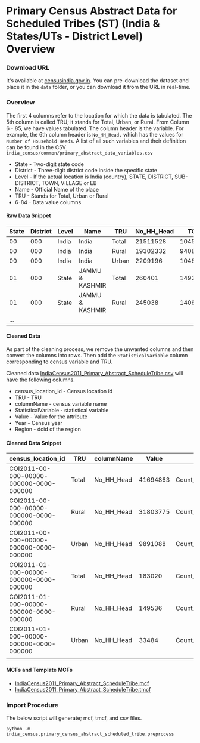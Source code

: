 # Primary Census Abstract Data for Scheduled Tribes (ST) (India & States/UTs - District Level) Overview


### Download URL
It's available at [censusindia.gov.in](http://censusindia.gov.in/2011census/SC-ST/pca_state_distt_st.xls). You can pre-download the dataset and place it in the `data` folder, or you can download it from the URL in real-time. 

### Overview
The first 4 columns refer to the location for which the data is tabulated. The 5th column is called TRU; it stands for Total, Urban, or Rural. From Column 6 - 85, we have values tabulated. The column header is the variable. For example, the 6th column header is `No_HH_Head,` which has the values for `Number of Household Heads`. A list of all such variables and their definition can be found in the CSV  `india_census/common/primary_abstract_data_variables.csv`

 - State - Two-digit state code
 - District - Three-digit district code inside the specific state
 - Level - If the actual location is India (country), STATE, DISTRICT, SUB-DISTRICT, TOWN, VILLAGE or EB
 - Name - Official Name of the place
 - TRU - Stands for Total, Urban or Rural
 - 6-84 - Data value columns 

 #### Raw Data Snippet

| State |  District | Level  |  Name            | TRU    |  No_HH_Head | TOT_P     | ... |
| ----- | --------- | ------ | ---------------- | ------ | ----------- | --------- | --- |
| 00    | 000       |  India |  India           |  Total |  21511528   | 104545716 |     |
| 00    | 000       |  India |  India           |  Rural |  19302332   | 94083844  |     |
| 00    | 000       |  India |  India           |  Urban |  2209196    |  10461872 |     |
| 01    | 000       |  State |  JAMMU & KASHMIR |  Total |  260401     | 1493299   |     |
| 01    | 000       |  State |  JAMMU & KASHMIR |  Rural |  245038     | 1406833   |     |
| ...   |


#### Cleaned Data
As part of the cleaning process, we remove the unwanted columns and then convert the columns into rows. Then add the `StatisticalVariable` column corresponding to census variable and TRU.

Cleaned data [IndiaCensus2011_Primary_Abstract_ScheduleTribe.csv](IndiaCensus2011_Primary_Abstract_ScheduleTribe.csv) will have the following columns.

- census_location_id - Census location id
- TRU - TRU
- columnName - census variable name
- StatisticalVariable - statistical variable
- Value - Value for the attribute
- Year - Census year
- Region - dcid of the region

#### Cleaned Data Snippet

| census_location_id                      | TRU   | columnName | Value    | StatisticalVariable                 | Year | Region                    |
| --------------------------------------- | ----- | ---------- | -------- | ----------------------------------- | ---- | ------------------------- |
| COI2011-00-000-00000-000000-0000-000000 | Total | No_HH_Head | 41694863 | Count_Household_ScheduleCaste       | 2011 | dcid:country/IND          |
| COI2011-00-000-00000-000000-0000-000000 | Rural | No_HH_Head | 31803775 | Count_Household_ScheduleCaste_Rural | 2011 | dcid:country/IND          |
| COI2011-00-000-00000-000000-0000-000000 | Urban | No_HH_Head | 9891088  | Count_Household_ScheduleCaste_Urban | 2011 | dcid:country/IND          |
| COI2011-01-000-00000-000000-0000-000000 | Total | No_HH_Head | 183020   | Count_Household_ScheduleCaste       | 2011 | dcid:wikidataId/Q66278313 |
| COI2011-01-000-00000-000000-0000-000000 | Rural | No_HH_Head | 149536   | Count_Household_ScheduleCaste_Rural | 2011 | dcid:wikidataId/Q66278313 |
| COI2011-01-000-00000-000000-0000-000000 | Urban | No_HH_Head | 33484    | Count_Household_ScheduleCaste_Urban | 2011 | dcid:wikidataId/Q66278313 |
|                                         |


#### MCFs and Template MCFs

- [IndiaCensus2011_Primary_Abstract_ScheduleTribe.mcf](IndiaCensus2011_Primary_Abstract_ScheduleTribe.mcf)
- [IndiaCensus2011_Primary_Abstract_ScheduleTribe.tmcf](IndiaCensus2011_Primary_Abstract_ScheduleTribe.tmcf)

### Import Procedure

The below script will generate; mcf, tmcf, and csv files.

`python -m india_census.primary_census_abstract_scheduled_tribe.preprocess`